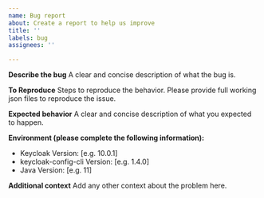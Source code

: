```yaml
---
name: Bug report
about: Create a report to help us improve
title: ''
labels: bug
assignees: ''

---
```


**Describe the bug**
A clear and concise description of what the bug is.

**To Reproduce**
Steps to reproduce the behavior. Please provide full working json files to reproduce the issue.

**Expected behavior**
A clear and concise description of what you expected to happen.

**Environment (please complete the following information):**
 - Keycloak Version: [e.g. 10.0.1]
 - keycloak-config-cli Version: [e.g. 1.4.0]
 - Java Version: [e.g. 11]

**Additional context**
Add any other context about the problem here.
